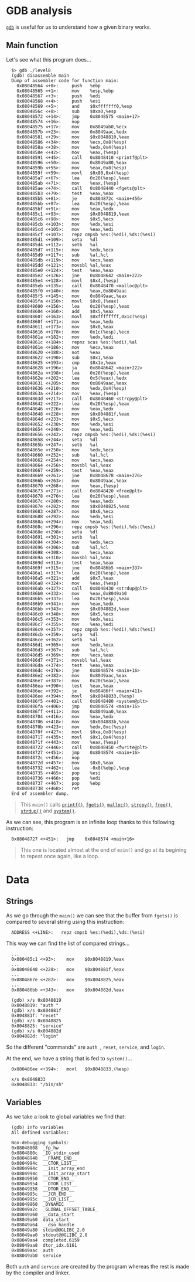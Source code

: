 # GDB analysis

[`gdb`](https://linux.die.net/man/1/gdb) is useful for us to understand how a given binary works.

## Main function

Let's see what this program does...

```gdb
  $> gdb ./level8
  (gdb) disassemble main
  Dump of assembler code for function main:
    0x08048564 <+0>:     push   %ebp
    0x08048565 <+1>:     mov    %esp,%ebp
    0x08048567 <+3>:     push   %edi
    0x08048568 <+4>:     push   %esi
    0x08048569 <+5>:     and    $0xfffffff0,%esp
    0x0804856c <+8>:     sub    $0xa0,%esp
    0x08048572 <+14>:    jmp    0x8048575 <main+17>
    0x08048574 <+16>:    nop
    0x08048575 <+17>:    mov    0x8049ab0,%ecx
    0x0804857b <+23>:    mov    0x8049aac,%edx
    0x08048581 <+29>:    mov    $0x8048810,%eax
    0x08048586 <+34>:    mov    %ecx,0x8(%esp)
    0x0804858a <+38>:    mov    %edx,0x4(%esp)
    0x0804858e <+42>:    mov    %eax,(%esp)
    0x08048591 <+45>:    call   0x8048410 <printf@plt>
    0x08048596 <+50>:    mov    0x8049a80,%eax
    0x0804859b <+55>:    mov    %eax,0x8(%esp)
    0x0804859f <+59>:    movl   $0x80,0x4(%esp)
    0x080485a7 <+67>:    lea    0x20(%esp),%eax
    0x080485ab <+71>:    mov    %eax,(%esp)
    0x080485ae <+74>:    call   0x8048440 <fgets@plt>
    0x080485b3 <+79>:    test   %eax,%eax
    0x080485b5 <+81>:    je     0x804872c <main+456>
    0x080485bb <+87>:    lea    0x20(%esp),%eax
    0x080485bf <+91>:    mov    %eax,%edx
    0x080485c1 <+93>:    mov    $0x8048819,%eax
    0x080485c6 <+98>:    mov    $0x5,%ecx
    0x080485cb <+103>:   mov    %edx,%esi
    0x080485cd <+105>:   mov    %eax,%edi
    0x080485cf <+107>:   repz cmpsb %es:(%edi),%ds:(%esi)
    0x080485d1 <+109>:   seta   %dl
    0x080485d4 <+112>:   setb   %al
    0x080485d7 <+115>:   mov    %edx,%ecx
    0x080485d9 <+117>:   sub    %al,%cl
    0x080485db <+119>:   mov    %ecx,%eax
    0x080485dd <+121>:   movsbl %al,%eax
    0x080485e0 <+124>:   test   %eax,%eax
    0x080485e2 <+126>:   jne    0x8048642 <main+222>
    0x080485e4 <+128>:   movl   $0x4,(%esp)
    0x080485eb <+135>:   call   0x8048470 <malloc@plt>
    0x080485f0 <+140>:   mov    %eax,0x8049aac
    0x080485f5 <+145>:   mov    0x8049aac,%eax
    0x080485fa <+150>:   movl   $0x0,(%eax)
    0x08048600 <+156>:   lea    0x20(%esp),%eax
    0x08048604 <+160>:   add    $0x5,%eax
    0x08048607 <+163>:   movl   $0xffffffff,0x1c(%esp)
    0x0804860f <+171>:   mov    %eax,%edx
    0x08048611 <+173>:   mov    $0x0,%eax
    0x08048616 <+178>:   mov    0x1c(%esp),%ecx
    0x0804861a <+182>:   mov    %edx,%edi
    0x0804861c <+184>:   repnz scas %es:(%edi),%al
    0x0804861e <+186>:   mov    %ecx,%eax
    0x08048620 <+188>:   not    %eax
    0x08048622 <+190>:   sub    $0x1,%eax
    0x08048625 <+193>:   cmp    $0x1e,%eax
    0x08048628 <+196>:   ja     0x8048642 <main+222>
    0x0804862a <+198>:   lea    0x20(%esp),%eax
    0x0804862e <+202>:   lea    0x5(%eax),%edx
    0x08048631 <+205>:   mov    0x8049aac,%eax
    0x08048636 <+210>:   mov    %edx,0x4(%esp)
    0x0804863a <+214>:   mov    %eax,(%esp)
    0x0804863d <+217>:   call   0x8048460 <strcpy@plt>
    0x08048642 <+222>:   lea    0x20(%esp),%eax
    0x08048646 <+226>:   mov    %eax,%edx
    0x08048648 <+228>:   mov    $0x804881f,%eax
    0x0804864d <+233>:   mov    $0x5,%ecx
    0x08048652 <+238>:   mov    %edx,%esi
    0x08048654 <+240>:   mov    %eax,%edi
    0x08048656 <+242>:   repz cmpsb %es:(%edi),%ds:(%esi)
    0x08048658 <+244>:   seta   %dl
    0x0804865b <+247>:   setb   %al
    0x0804865e <+250>:   mov    %edx,%ecx
    0x08048660 <+252>:   sub    %al,%cl
    0x08048662 <+254>:   mov    %ecx,%eax
    0x08048664 <+256>:   movsbl %al,%eax
    0x08048667 <+259>:   test   %eax,%eax
    0x08048669 <+261>:   jne    0x8048678 <main+276>
    0x0804866b <+263>:   mov    0x8049aac,%eax
    0x08048670 <+268>:   mov    %eax,(%esp)
    0x08048673 <+271>:   call   0x8048420 <free@plt>
    0x08048678 <+276>:   lea    0x20(%esp),%eax
    0x0804867c <+280>:   mov    %eax,%edx
    0x0804867e <+282>:   mov    $0x8048825,%eax
    0x08048683 <+287>:   mov    $0x6,%ecx
    0x08048688 <+292>:   mov    %edx,%esi
    0x0804868a <+294>:   mov    %eax,%edi
    0x0804868c <+296>:   repz cmpsb %es:(%edi),%ds:(%esi)
    0x0804868e <+298>:   seta   %dl
    0x08048691 <+301>:   setb   %al
    0x08048694 <+304>:   mov    %edx,%ecx
    0x08048696 <+306>:   sub    %al,%cl
    0x08048698 <+308>:   mov    %ecx,%eax
    0x0804869a <+310>:   movsbl %al,%eax
    0x0804869d <+313>:   test   %eax,%eax
    0x0804869f <+315>:   jne    0x80486b5 <main+337>
    0x080486a1 <+317>:   lea    0x20(%esp),%eax
    0x080486a5 <+321>:   add    $0x7,%eax
    0x080486a8 <+324>:   mov    %eax,(%esp)
    0x080486ab <+327>:   call   0x8048430 <strdup@plt>
    0x080486b0 <+332>:   mov    %eax,0x8049ab0
    0x080486b5 <+337>:   lea    0x20(%esp),%eax
    0x080486b9 <+341>:   mov    %eax,%edx
    0x080486bb <+343>:   mov    $0x804882d,%eax
    0x080486c0 <+348>:   mov    $0x5,%ecx
    0x080486c5 <+353>:   mov    %edx,%esi
    0x080486c7 <+355>:   mov    %eax,%edi
    0x080486c9 <+357>:   repz cmpsb %es:(%edi),%ds:(%esi)
    0x080486cb <+359>:   seta   %dl
    0x080486ce <+362>:   setb   %al
    0x080486d1 <+365>:   mov    %edx,%ecx
    0x080486d3 <+367>:   sub    %al,%cl
    0x080486d5 <+369>:   mov    %ecx,%eax
    0x080486d7 <+371>:   movsbl %al,%eax
    0x080486da <+374>:   test   %eax,%eax
    0x080486dc <+376>:   jne    0x8048574 <main+16>
    0x080486e2 <+382>:   mov    0x8049aac,%eax
    0x080486e7 <+387>:   mov    0x20(%eax),%eax
    0x080486ea <+390>:   test   %eax,%eax
    0x080486ec <+392>:   je     0x80486ff <main+411>
    0x080486ee <+394>:   movl   $0x8048833,(%esp)
    0x080486f5 <+401>:   call   0x8048480 <system@plt>
    0x080486fa <+406>:   jmp    0x8048574 <main+16>
    0x080486ff <+411>:   mov    0x8049aa0,%eax
    0x08048704 <+416>:   mov    %eax,%edx
    0x08048706 <+418>:   mov    $0x804883b,%eax
    0x0804870b <+423>:   mov    %edx,0xc(%esp)
    0x0804870f <+427>:   movl   $0xa,0x8(%esp)
    0x08048717 <+435>:   movl   $0x1,0x4(%esp)
    0x0804871f <+443>:   mov    %eax,(%esp)
    0x08048722 <+446>:   call   0x8048450 <fwrite@plt>
    0x08048727 <+451>:   jmp    0x8048574 <main+16>
    0x0804872c <+456>:   nop
    0x0804872d <+457>:   mov    $0x0,%eax
    0x08048732 <+462>:   lea    -0x8(%ebp),%esp
    0x08048735 <+465>:   pop    %esi
    0x08048736 <+466>:   pop    %edi
    0x08048737 <+467>:   pop    %ebp
    0x08048738 <+468>:   ret 
  End of assembler dump.
```

> This `main()` calls [`printf()`](https://man7.org/linux/man-pages/man3/printf.3.html), [`fgets()`](https://linux.die.net/man/3/fgets), [`malloc()`](https://man7.org/linux/man-pages/man3/free.3.html), [`strcpy()`](https://man7.org/linux/man-pages/man3/strcpy.3.html), [`free()`](https://linux.die.net/man/3/free), [`strdup()`](https://man7.org/linux/man-pages/man3/strdup.3.html) and [`system()`](https://man7.org/linux/man-pages/man3/system.3.html).

As we can see, this program is an infinite loop thanks to this following instruction:

```gdb
  0x08048727 <+451>:   jmp    0x8048574 <main+16>
```

> This one is located almost at the end of `main()` and go at its begining to repeat once again, like a loop.

# Data

## Strings

As we go through the `main()` we can see that the buffer from `fgets()` is compared to several string using this instruction:

```gdb
  ADDRESS <+LINE>:   repz cmpsb %es:(%edi),%ds:(%esi)
```

This way we can find the list of compared strings...

```gdb
  ...
  0x080485c1 <+93>:    mov    $0x8048819,%eax
  ...
  0x08048648 <+228>:   mov    $0x804881f,%eax
  ...
  0x0804867e <+282>:   mov    $0x8048825,%eax
  ...
  0x080486bb <+343>:   mov    $0x804882d,%eax
  
  (gdb) x/s 0x8048819
  0x8048819: "auth "
  (gdb) x/s 0x804881f
  0x804881f: "reset"
  (gdb) x/s 0x8048825
  0x8048825: "service"
  (gdb) x/s 0x804882d
  0x804882d: "login"
```

So the different "commands" are `auth `, `reset`, `service`, and `login`.

At the end, we have a string that is fed to `system()`...

```gdb
  0x080486ee <+394>:   movl   $0x8048833,(%esp)

  x/s 0x8048833
  0x8048833: "/bin/sh"
```

## Variables

As we take a look to global variables we find that:

```gdb
  (gdb) info variables
  All defined variables:

  Non-debugging symbols:
  0x08048808  _fp_hw
  0x0804880c  _IO_stdin_used
  0x08048948  __FRAME_END__
  0x0804994c  __CTOR_LIST__
  0x0804994c  __init_array_end
  0x0804994c  __init_array_start
  0x08049950  __CTOR_END__
  0x08049954  __DTOR_LIST__
  0x08049958  __DTOR_END__
  0x0804995c  __JCR_END__
  0x0804995c  __JCR_LIST__
  0x08049960  _DYNAMIC
  0x08049a2c  _GLOBAL_OFFSET_TABLE_
  0x08049a60  __data_start
  0x08049a60  data_start
  0x08049a64  __dso_handle
  0x08049a80  stdin@@GLIBC_2.0
  0x08049aa0  stdout@@GLIBC_2.0
  0x08049aa4  completed.6159
  0x08049aa8  dtor_idx.6161
  0x08049aac  auth
  0x08049ab0  service
```

Both `auth` and `service` are created by the program whereas the rest is made by the compiler and linker.